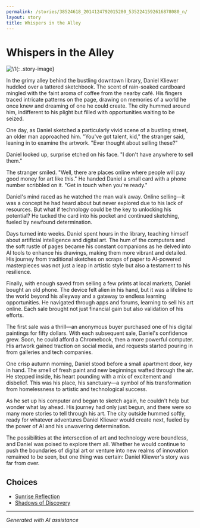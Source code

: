 ```yaml
---
permalink: /stories/38524618_2014124792015280_5352241592616878080_n/
layout: story
title: Whispers in the Alley
---
```


# Whispers in the Alley

![\1](/input_images/38524618_2014124792015280_5352241592616878080_n){: .story-image}

In the grimy alley behind the bustling downtown library, Daniel Kliewer huddled over a tattered sketchbook. The scent of rain-soaked cardboard mingled with the faint aroma of coffee from the nearby café. His fingers traced intricate patterns on the page, drawing on memories of a world he once knew and dreaming of one he could create. The city hummed around him, indifferent to his plight but filled with opportunities waiting to be seized.

One day, as Daniel sketched a particularly vivid scene of a bustling street, an older man approached him. "You've got talent, kid," the stranger said, leaning in to examine the artwork. "Ever thought about selling these?"

Daniel looked up, surprise etched on his face. "I don't have anywhere to sell them."

The stranger smiled. "Well, there are places online where people will pay good money for art like this." He handed Daniel a small card with a phone number scribbled on it. "Get in touch when you're ready."

Daniel's mind raced as he watched the man walk away. Online selling—it was a concept he had heard about but never explored due to his lack of resources. But what if technology could be the key to unlocking his potential? He tucked the card into his pocket and continued sketching, fueled by newfound determination.

Days turned into weeks. Daniel spent hours in the library, teaching himself about artificial intelligence and digital art. The hum of the computers and the soft rustle of pages became his constant companions as he delved into AI tools to enhance his drawings, making them more vibrant and detailed. His journey from traditional sketches on scraps of paper to AI-powered masterpieces was not just a leap in artistic style but also a testament to his resilience.

Finally, with enough saved from selling a few prints at local markets, Daniel bought an old phone. The device felt alien in his hand, but it was a lifeline to the world beyond his alleyway and a gateway to endless learning opportunities. He navigated through apps and forums, learning to sell his art online. Each sale brought not just financial gain but also validation of his efforts.

The first sale was a thrill—an anonymous buyer purchased one of his digital paintings for fifty dollars. With each subsequent sale, Daniel's confidence grew. Soon, he could afford a Chromebook, then a more powerful computer. His artwork gained traction on social media, and requests started pouring in from galleries and tech companies.

One crisp autumn morning, Daniel stood before a small apartment door, key in hand. The smell of fresh paint and new beginnings wafted through the air. He stepped inside, his heart pounding with a mix of excitement and disbelief. This was his place, his sanctuary—a symbol of his transformation from homelessness to artistic and technological success.

As he set up his computer and began to sketch again, he couldn't help but wonder what lay ahead. His journey had only just begun, and there were so many more stories to tell through his art. The city outside hummed softly, ready for whatever adventures Daniel Kliewer would create next, fueled by the power of AI and his unwavering determination.

The possibilities at the intersection of art and technology were boundless, and Daniel was poised to explore them all. Whether he would continue to push the boundaries of digital art or venture into new realms of innovation remained to be seen, but one thing was certain: Daniel Kliewer's story was far from over.


## Choices

* [Sunrise Reflection](/stories/20221013_172115)
* [Shadows of Discovery](/stories/130188528_3781238605303881_7510459135709865265_n)


---
*Generated with AI assistance*

